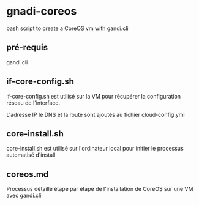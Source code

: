 # gnadi-coreos
bash script to create a CoreOS vm with gandi.cli

## pré-requis 
gandi.cli

## if-core-config.sh
if-core-config.sh est utilisé sur la VM  pour récupérer la configuration réseau de l'interface.

L'adresse IP le DNS et la route sont ajoutés au fichier cloud-config.yml

## core-install.sh
core-install.sh est utilisé sur l'ordinateur local pour initier le processus automatisé d'install

## coreos.md
Processus détaillé étape par étape de l'installation de CoreOS sur une VM avec gandi.cli
